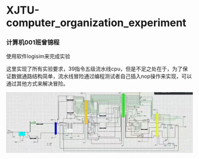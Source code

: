 # XJTU-computer_organization_experiment
### 计算机001班曾锦程
使用软件logisim来完成实验

这里实现了所有实验要求，39指令五级流水线cpu，但是不足之处在于，为了保证数据通路结构简单，流水线冒险通过编程测试者自己插入nop操作来实现，可以通过其他方式来解决冒险。



![cpu](https://raw.githubusercontent.com/CowboyZJC/XJTU-computer_organization_experiment/main/60734315382764050.jpg)
